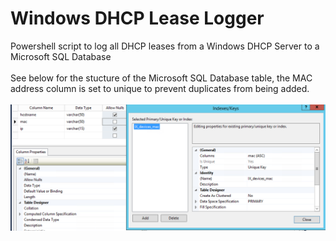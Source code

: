 # Windows DHCP Lease Logger
Powershell script to log all DHCP leases from a Windows DHCP Server to a Microsoft SQL Database<br><br>
See below for the stucture of the Microsoft SQL Database table, the MAC address column is set to unique to prevent duplicates from being added.<br><br>
![Image of SQL](https://github.com/ITGoon/WinDHCPLeaseLogger/blob/master/DB_Setup.PNG)
